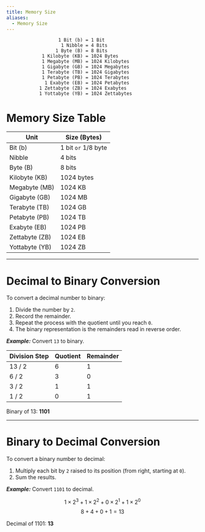 ```yaml
---
title: Memory Size
aliases:
  - Memory Size
---
```

```
			       1 Bit (b) = 1 Bit
			        1 Nibble = 4 Bits
			      1 Byte (B) = 8 Bits
			 1 Kilobyte (KB) = 1024 Bytes
			 1 Megabyte (MB) = 1024 Kilobytes
			 1 Gigabyte (GB) = 1024 Megabytes
			 1 Terabyte (TB) = 1024 Gigabytes
			 1 Petabyte (PB) = 1024 Terabytes
			  1 Exabyte (EB) = 1024 Petabytes
			1 Zettabyte (ZB) = 1024 Exabytes
			1 Yottabyte (YB) = 1024 Zettabytes
```

# **Memory Size Table**

| Unit           | Size (Bytes)          |
| -------------- | --------------------- |
| Bit (b)        | 1 bit  `or`  1/8 byte |
| Nibble         | 4 bits                |
| Byte (B)       | 8 bits                |
| Kilobyte (KB)  | 1024 bytes            |
| Megabyte (MB)  | 1024 KB               |
| Gigabyte (GB)  | 1024 MB               |
| Terabyte (TB)  | 1024 GB               |
| Petabyte (PB)  | 1024 TB               |
| Exabyte (EB)   | 1024 PB               |
| Zettabyte (ZB) | 1024 EB               |
| Yottabyte (YB) | 1024 ZB               |

---

# **Decimal to Binary Conversion**

To convert a decimal number to binary:

1. Divide the number by  `2`.
2. Record the remainder.
3. Repeat the process with the quotient until you reach  `0`.
4. The binary representation is the remainders read in reverse order.

**_Example:_** Convert `13` to binary.

| Division Step | Quotient | Remainder |
| ------------- | -------- | --------- |
| 13 / 2        | 6        | 1         |
| 6 / 2         | 3        | 0         |
| 3 / 2         | 1        | 1         |
| 1 / 2         | 0        | 1         |

Binary of 13: **1101**

---

# **Binary to Decimal Conversion**

To convert a binary number to decimal:

1. Multiply each bit by  `2`  raised to its position (from right, starting at  `0`).
2. Sum the results.

**_Example:_** Convert  `1101`  to decimal.

$$
1×2^3+1×2^2+0×2^1+1×2^0 
$$
$$
8+4+0+1=13
$$

Decimal of 1101: **13**